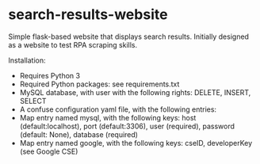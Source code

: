# search-results-website
Simple flask-based website that displays search results. Initially designed as a website to test RPA scraping skills.

Installation:
* Requires Python 3
* Required Python packages: see requirements.txt
* MySQL database, with user with the following rights: DELETE, INSERT, SELECT
* A confuse configuration yaml file, with the following entries:
 * Map entry named mysql, with the following keys: host (default:localhost), port (default:3306), user (required), password (default: None), database (required)
 * Map entry named google, with the following keys: cseID, developerKey (see Google CSE)